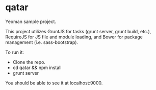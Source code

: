 qatar
=====

Yeoman sample project.

This project utilizes GruntJS for tasks (grunt server, grunt build, etc.), RequireJS for JS file and module loading, and Bower for package management (i.e. sass-bootstrap).

To run it:
- Clone the repo.
- cd qatar && npm install
- grunt server

You should be able to see it at localhost:9000.